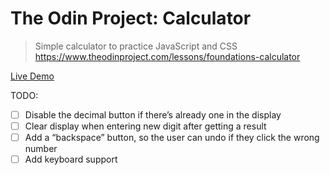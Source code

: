 # The Odin Project: Calculator
> Simple calculator to practice JavaScript and CSS  
https://www.theodinproject.com/lessons/foundations-calculator

[Live Demo](https://filipecabral97.github.io/calculator/)

TODO:
- [ ] Disable the decimal button if there’s already one in the display
- [ ] Clear display when entering new digit after getting a result
- [ ] Add a “backspace” button, so the user can undo if they click the wrong number
- [ ] Add keyboard support
